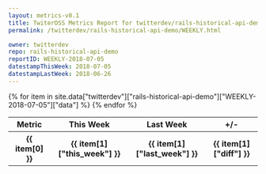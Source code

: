 ```yaml
---
layout: metrics-v0.1
title: TwiterOSS Metrics Report for twitterdev/rails-historical-api-demo | WEEKLY-2018-07-05 | 2018-07-05
permalink: /twitterdev/rails-historical-api-demo/WEEKLY.html

owner: twitterdev
repo: rails-historical-api-demo
reportID: WEEKLY-2018-07-05
datestampThisWeek: 2018-07-05
datestampLastWeek: 2018-06-26
---
```


<table style="width: 100%">
    <tr>
        <th>Metric</th>
        <th>This Week</th>
        <th>Last Week</th>
        <th>+/-</th>
    </tr>
    {% for item in site.data["twitterdev"]["rails-historical-api-demo"]["WEEKLY-2018-07-05"]["data"] %}
    <tr>
        <th>{{ item[0] }}</th>
        <th>{{ item[1]["this_week"] }}</th>
        <th>{{ item[1]["last_week"] }}</th>
        <th>{{ item[1]["diff"] }}</th>
    </tr>
    {% endfor %}
</table>

